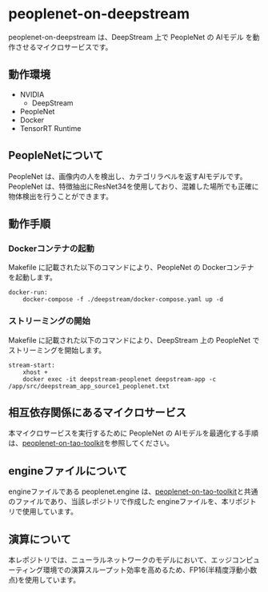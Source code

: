 # peoplenet-on-deepstream
peoplenet-on-deepstream は、DeepStream 上で PeopleNet の AIモデル を動作させるマイクロサービスです。  

## 動作環境
- NVIDIA 
    - DeepStream
- PeopleNet
- Docker
- TensorRT Runtime

## PeopleNetについて
PeopleNet は、画像内の人を検出し、カテゴリラベルを返すAIモデルです。  
PeopleNet は、特徴抽出にResNet34を使用しており、混雑した場所でも正確に物体検出を行うことができます。

## 動作手順
### Dockerコンテナの起動
Makefile に記載された以下のコマンドにより、PeopleNet の Dockerコンテナ を起動します。
```
docker-run: 
	docker-compose -f ./deepstream/docker-compose.yaml up -d
```
### ストリーミングの開始
Makefile に記載された以下のコマンドにより、DeepStream 上の PeopleNet でストリーミングを開始します。  
```
stream-start:
	xhost +
	docker exec -it deepstream-peoplenet deepstream-app -c /app/src/deepstream_app_source1_peoplenet.txt
```
## 相互依存関係にあるマイクロサービス  
本マイクロサービスを実行するために PeopleNet の AIモデルを最適化する手順は、[peoplenet-on-tao-toolkit](https://github.com/latonaio/peoplenet-on-tao-toolkit)を参照してください。  


## engineファイルについて
engineファイルである peoplenet.engine は、[peoplenet-on-tao-toolkit](https://github.com/latonaio/peoplenet-on-tao-toolkit)と共通のファイルであり、当該レポジトリで作成した engineファイルを、本リポジトリで使用しています。

## 演算について
本レポジトリでは、ニューラルネットワークのモデルにおいて、エッジコンピューティング環境での演算スループット効率を高めるため、FP16(半精度浮動小数点)を使用しています。    
